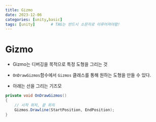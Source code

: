 ```yaml
---
title: Gizmo
date: 2023-12-06
categories: [unity,basic]
tags: [unity]		# TAG는 반드시 소문자로 이루어져야함!
---
```


# **Gizmo**

* Gizmo는 디버깅을 목적으로 특정 도형을 그리는 것

* `OnDrawGizmos`함수에서 `Gizmos` 클래스를 통해 원하는 도형을 만들 수 있다.

* 아래는 선을 그리는 기즈모

```c#
private void OnDrawGizmos()
{
    // 시작 위치, 끝 위치
    Gizmos.Drawline(StartPosition, EndPosition);
}
```
